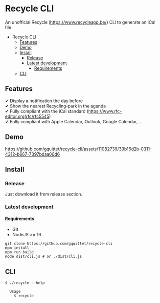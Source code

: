 # Recycle CLI

An unofficial Recycle (https://www.recycleapp.be/) CLI to generate an iCal file.

- [Recycle CLI](#recycle-cli)
  - [Features](#features)
  - [Demo](#demo)
  - [Install](#install)
    - [Release](#release)
    - [Latest development](#latest-development)
      - [Requirements](#requirements)
  - [CLI](#cli)

## Features

✔ Display a notification the day before  
✔ Show the nearest Recycling-park in the agenda  
✔ Fully compliant with the iCal standard (https://www.rfc-editor.org/rfc/rfc5545)  
✔ Fully compliant with Apple Calendar, Outlook, Google Calendar, ...

## Demo

https://github.com/gquittet/recycle-cli/assets/11082739/39b16d2b-0311-4312-b667-7397bdaa06d6

## Install

### Release

Just download it from release section.

### Latest development

#### Requirements

- Git
- NodeJS >= 16

```shell
git clone https://github.com/gquittet/recycle-cli
npm install
npm run build
node dist/cli.js # or ./dist/cli.js
```

## CLI

```
$ ./recycle --help

  Usage
    $ recycle
```
